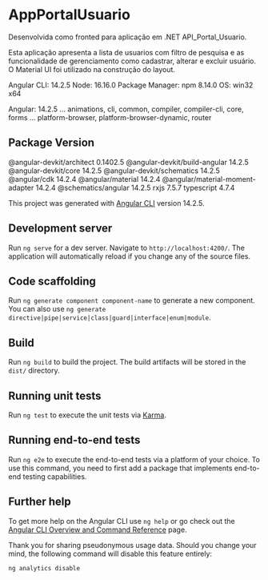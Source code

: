 # AppPortalUsuario

Desenvolvida como fronted para aplicação em .NET API_Portal_Usuario.

Esta aplicação apresenta a lista de usuarios com filtro de pesquisa e as funcionalidade de gerenciamento como cadastrar, alterar e excluir usuário.
O Material UI foi utilizado na construção do layout.

Angular CLI: 14.2.5
Node: 16.16.0
Package Manager: npm 8.14.0
OS: win32 x64

Angular: 14.2.5
... animations, cli, common, compiler, compiler-cli, core, forms
... platform-browser, platform-browser-dynamic, router

Package                            Version
------------------------------------------------------------
@angular-devkit/architect          0.1402.5
@angular-devkit/build-angular      14.2.5
@angular-devkit/core               14.2.5
@angular-devkit/schematics         14.2.5
@angular/cdk                       14.2.4
@angular/material                  14.2.4
@angular/material-moment-adapter   14.2.4
@schematics/angular                14.2.5
rxjs                               7.5.7
typescript                         4.7.4


This project was generated with [Angular CLI](https://github.com/angular/angular-cli) version 14.2.5.

## Development server

Run `ng serve` for a dev server. Navigate to `http://localhost:4200/`. The application will automatically reload if you change any of the source files.

## Code scaffolding

Run `ng generate component component-name` to generate a new component. You can also use `ng generate directive|pipe|service|class|guard|interface|enum|module`.

## Build

Run `ng build` to build the project. The build artifacts will be stored in the `dist/` directory.

## Running unit tests

Run `ng test` to execute the unit tests via [Karma](https://karma-runner.github.io).

## Running end-to-end tests

Run `ng e2e` to execute the end-to-end tests via a platform of your choice. To use this command, you need to first add a package that implements end-to-end testing capabilities.

## Further help

To get more help on the Angular CLI use `ng help` or go check out the [Angular CLI Overview and Command Reference](https://angular.io/cli) page.

Thank you for sharing pseudonymous usage data. Should you change your mind, the following
command will disable this feature entirely:

    ng analytics disable
